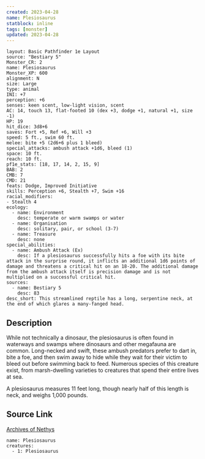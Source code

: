 ```yaml
---
created: 2023-04-28
name: Plesiosaurus
statblock: inline
tags: [monster]
updated: 2023-04-28
---
```

```statblock
layout: Basic Pathfinder 1e Layout
source: "Bestiary 5"
Monster_CR: 2
name: Plesiosaurus
Monster_XP: 600
alignment: N
size: Large
type: animal
INI: +7
perception: +6
senses: keen scent, low-light vision, scent
AC: 14, touch 13, flat-footed 10 (dex +3, dodge +1, natural +1, size -1)
HP: 19
hit_dice: 3d8+6
saves: Fort +5, Ref +6, Will +3
speed: 5 ft., swim 60 ft.
melee: bite +5 (2d6+6 plus 1 bleed)
special_attacks: ambush attack +1d6, bleed (1)
space: 10 ft.
reach: 10 ft.
pf1e_stats: [18, 17, 14, 2, 15, 9]
BAB: 2
CMB: 7
CMD: 21
feats: Dodge, Improved Initiative
skills: Perception +6, Stealth +7, Swim +16
racial_modifiers:
- Stealth 4
ecology:
  - name: Environment
    desc: temperate or warm swamps or water
  - name: Organisation
    desc: solitary, pair, or school (3-7)
  - name: Treasure
    desc: none
special_abilities:
  - name: Ambush Attack (Ex)
    desc: If a plesiosaurus successfully hits a foe with its bite attack in the surprise round, it inflicts an additional 1d6 points of damage and threatens a critical hit on an 18-20. The additional damage from the ambush attack itself is precision damage and is not multiplied on a successful critical hit.
sources:
  - name: Bestiary 5
    desc: 83
desc_short: This streamlined reptile has a long, serpentine neck, at the end of which glares a many-fanged head.
```
## Description
While not technically a dinosaur, the plesiosaurus is often found in waterways and swamps where dinosaurs and other megafauna are common. Long-necked and swift, these ambush predators prefer to dart in, bite a foe, and then swim away to hide while they wait for their victim to bleed out before swimming back to feed. Numerous species of this creature exist, from marsh-dwelling varieties to creatures that spend their entire lives at sea.

A plesiosaurus measures 11 feet long, though nearly half of this length is neck, and weighs 1,000 pounds.
## Source Link
[Archives of Nethys](https://aonprd.com/MonsterDisplay.aspx?ItemName=Plesiosaurus)
```encounter-table
name: Plesiosaurus
creatures:
  - 1: Plesiosaurus
```
